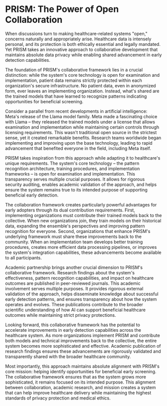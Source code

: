 # PRISM: The Power of Open Collaboration

When discussions turn to making healthcare-related systems "open," concerns naturally and appropriately arise. Healthcare data is intensely personal, and its protection is both ethically essential and legally mandated. Yet PRISM takes an innovative approach to collaborative development that maintains absolute data privacy while enabling shared advancement in early detection capabilities.

The foundation of PRISM's collaborative framework lies in a crucial distinction: while the system's core technology is open for examination and implementation, patient data remains strictly protected within each organization's secure infrastructure. No patient data, even in anonymized form, ever leaves an implementing organization. Instead, what's shared are the trained models that have learned to recognize patterns indicating opportunities for beneficial screening.

Consider a parallel from recent developments in artificial intelligence: Meta's release of the Llama model family. Meta made a fascinating choice with Llama – they released the trained models under a license that allows examination and implementation while maintaining certain controls through licensing requirements. This wasn't traditional open source in the strictest sense, yet it created remarkable benefits. Research teams worldwide began implementing and improving upon the base technology, leading to rapid advancement that benefited everyone in the field, including Meta itself.

PRISM takes inspiration from this approach while adapting it to healthcare's unique requirements. The system's core technology – the pattern recognition architecture, training procedures, and implementation frameworks – is open for examination and implementation. This transparency serves multiple crucial purposes. It allows for rigorous security auditing, enables academic validation of the approach, and helps ensure the system remains true to its intended purpose of supporting beneficial early detection.

The collaboration framework creates particularly powerful advantages for early adopters through its dual contribution requirements. First, implementing organizations must contribute their trained models back to the collective. When new organizations join, they train models on their historical data, expanding the ensemble's perspectives and improving pattern recognition for everyone. Second, organizations that enhance PRISM's underlying framework must share these improvements back to the community. When an implementation team develops better training procedures, creates more efficient data processing pipelines, or improves the system's integration capabilities, these advancements become available to all participants.

Academic partnership brings another crucial dimension to PRISM's collaborative framework. Research findings about the system's effectiveness, pattern recognition capabilities, and impact on healthcare outcomes are published in peer-reviewed journals. This academic involvement serves multiple purposes. It provides rigorous external validation of the approach, helps disseminate knowledge about successful early detection patterns, and ensures transparency about how the system operates and evolves. These publications contribute to the broader scientific understanding of how AI can support beneficial healthcare outcomes while maintaining strict privacy protections.

Looking forward, this collaborative framework has the potential to accelerate improvements in early detection capabilities across the healthcare system. As more organizations implement PRISM and contribute both models and technical improvements back to the collective, the entire system becomes more sophisticated and effective. Academic publication of research findings ensures these advancements are rigorously validated and transparently shared with the broader healthcare community.

Most importantly, this approach maintains absolute alignment with PRISM's core mission: helping identify opportunities for beneficial early screening. The collaborative framework ensures that as the system grows more sophisticated, it remains focused on its intended purpose. This alignment between collaboration, academic research, and mission creates a system that can help improve healthcare delivery while maintaining the highest standards of privacy protection and medical ethics.